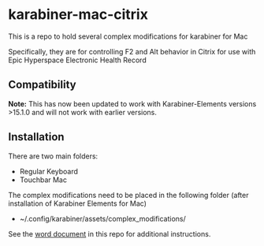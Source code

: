 # karabiner-mac-citrix

This is a repo to hold several complex modifications for karabiner for Mac

Specifically, they are for controlling F2 and Alt behavior in Citrix for use with Epic Hyperspace Electronic Health Record

## Compatibility

**Note:** This has now been updated to work with Karabiner-Elements versions >15.1.0 and will not work with earlier versions.


## Installation

There are two main folders:
- Regular Keyboard
- Touchbar Mac

The complex modifications need to be placed in the following folder (after installation of Karabiner Elements for Mac)
- ~/.config/karabiner/assets/complex_modifications/

See the [word document](https://github.com/benhmin/karabiner-mac-citrix/blob/main/Epic%20F2%20Mac%20Guide.docx?raw=true) in this repo for additional instructions.
